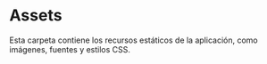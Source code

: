# Assets

Esta carpeta contiene los recursos estáticos de la aplicación, como imágenes, fuentes y estilos CSS.
